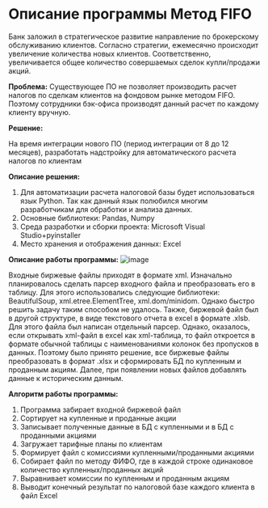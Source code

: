 # Описание программы Метод FIFO

Банк заложил в стратегическое развитие направление по брокерскому обслуживанию клиентов. Согласно стратегии, ежемесячно происходит увеличение количества новых клиентов. 
Соответственно, увеличивается общее количество совершаемых сделок  купли/продажи акций.

**Проблема:**
Существующее ПО не позволяет производить расчет налогов по сделкам клиентов на фондовом рынке методом FIFO. Поэтому сотрудники бэк-офиса производят данный расчет по каждому клиенту вручную. 

**Решение:**

На время интеграции нового ПО (период интеграции от 8 до 12 месяцев), разработать надстройку для автоматического расчета налогов по клиентам

**Описание решения:**
1. Для автоматизации расчета налоговой базы будет использоваться язык Python. Так как данный язык полюбился многим разработчикам для обработки и анализа данных. 
2. Основные библиотеки: Pandas, Numpy
3. Среда разработки и сборки проекта: Microsoft Visual Studio+pyinstaller
4. Место хранения и отображения данных: Excel

**Описание работы программы:**
![image](https://user-images.githubusercontent.com/34000097/180643541-19501e01-24e4-47ba-9d60-1439e659c24e.png)

 Входные биржевые файлы приходят в формате xml. Изначально планировалось сделать парсер входного файла и преобразовать его в таблицу. 
 Для этого использовались следующие библиотеки: BeautifulSoup, xml.etree.ElementTree, xml.dom/minidom. Однако быстро решить задачу таким способом не удалось. 
 Также, биржевой файл был в другой структуре, в виде текстового отчета в excel в формате .xlsb. Для этого файла был написан отдельный парсер.
 Однако, оказалось, если открывать xml-файл в excel как xml-таблица, то файл откроется в формате обычной таблицы с наименованиями колонок без пропусков в данных. 
 Поэтому было принято решение, все биржевые файлы преобразовать в формат .xlsx и сформировать БД по купленным и проданным акциям. 
 Далее, при появлении новых файлов добавлять данные к историческим данным.

**Алгоритм работы программы:**
1.	Программа забирает входной биржевой файл
2.	Сортирует на купленные и проданные акции
3.	Записывает полученные данные в БД с купленными и в БД с проданными акциями
4.	Загружает тарифные планы по клиентам
5.	Формирует файл с комиссиями купленными/проданными акциями
6.	Собирает файл по методу ФИФО, где в каждой строке одинаковое количество купленных/проданных акций
7.	Выравнивает комиссии по купленным и проданным акциям
8.	Выводит конечный результат по налоговой базе каждого клиента в файл Excel

